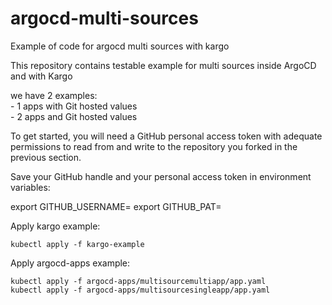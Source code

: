 # argocd-multi-sources
Example of code for argocd multi sources with kargo

This repository contains testable example for multi sources inside ArgoCD and with Kargo

we have 2 examples:  
    - 1 apps with Git hosted values  
    - 2 apps and Git hosted values  

To get started, you will need a GitHub personal access token with adequate permissions to read from and write to the repository you forked in the previous section.

Save your GitHub handle and your personal access token in environment variables:

export GITHUB_USERNAME=<your github handle>
export GITHUB_PAT=<your personal access token>

Apply kargo example: 

```
kubectl apply -f kargo-example
```

Apply argocd-apps example: 

```
kubectl apply -f argocd-apps/multisourcemultiapp/app.yaml
kubectl apply -f argocd-apps/multisourcesingleapp/app.yaml
```
